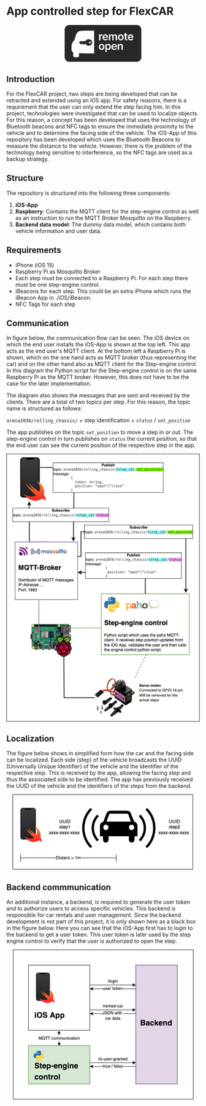 # App controlled step for FlexCAR

<center><img src="./_assets/logo.png" width=200></center>

## Introduction
For the FlexCAR project, two steps are being developed that can be retracted and extended using an iOS app. For safety reasons, there is a requirement that the user can only extend the step facing him. In this project, technologies were investigated that can be used to localize objects. For this reason, a concept has been developed that uses the technology of Bluetooth beacons and NFC tags to ensure the immediate proximity to the vehicle and to determine the facing side of the vehicle. The iOS-App of this repository has been developed which uses the Bluetooth Beacons to measure the distance to the vehicle. However, there is the problem of the technology being sensitive to interference, so the NFC tags are used as a backup strategy.  

## Structure
The repository is structured into the following three components:
1. **iOS-App**
2. **Raspberry**: Contains the MQTT client for the step-engine control as well as an instruction to run the MQTT Broker Mosquitto on the Raspberry.
3. **Backend data model**: The dummy data model, which contains both vehicle information and user data. 


## Requirements
- iPhone (iOS 15)
- Raspberry Pi as Mosquitto Broker
- Each step must be connected to a Raspberry Pi. For each step there must be one step-engine control.
- iBeacons for each step. This could be an extra iPhone which runs the iBeacon App in ./iOS/iBeacon.
- NFC Tags for each step

## Communication
In figure below, the communication flow can be seen. The iOS device on which the end user installs the iOS-App is shown at the top left. This app acts as the end user's MQTT client. At the bottom left a Raspberry Pi is shown, which on the one hand acts as MQTT broker (thus representing the car) and on the other hand also as MQTT client for the Step-engine control. In this diagram the Python script for the Step-engine control is on the same Raspberry Pi as the MQTT broker. However, this does not have to be the case for the later implementation.

The diagram also shows the messages that are sent and received by the clients. There are a total of two topics per step. For this reason, the topic name is structured as follows: 

`arena2036/rolling_chassis/` + step identification + `status` / `set_position`

The app publishes on the topic `set_position` to move a step in or out. The step-engine control in turn publishes on `status` the current position, so that the end user can see the current position of the respective step in the app. 

<center><img src="./_assets/mqtt-communication.png"></center>


## Localization
The figure below shows in simplified form how the car and the facing side can be localized. Each side (step) of the vehicle broadcasts the UUID (Universally Unique Identifier) of the vehicle and the identifier of the respective step. This is received by the app, allowing the facing step and thus the associated side to be identified. The app has previously received the UUID of the vehicle and the identifiers of the steps from the backend.  
<center><img src="./_assets/localization.png"></center>

## Backend commmunication
An additional instance, a backend, is required to generate the user token and to authorize users to access specific vehicles. This backend is responsible for car rentals and user management. Since the backend development is not part of this project, it is only shown here as a black box in the figure below. Here you can see that the iOS-App first has to login to the backend to get a user token. This user token is later used by the step engine control to verify that the user is authorized to open the step. 
<center><img src="./_assets/backend-communication.png"></center>
